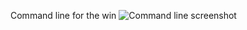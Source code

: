 Command line for the win
![Command line screenshot](https://user-images.githubusercontent.com/113606328/219956484-6ad79570-302f-4322-8335-5e8cbee68838.png)
